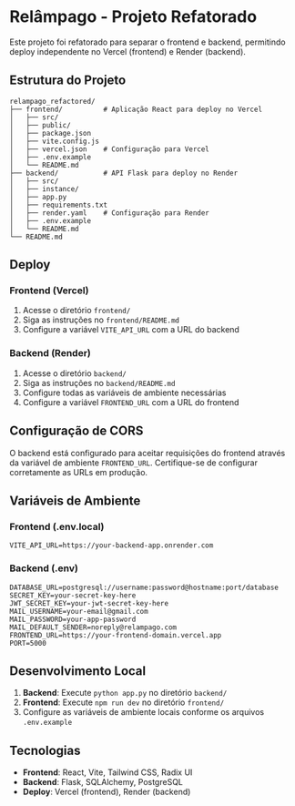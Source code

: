 # Relâmpago - Projeto Refatorado

Este projeto foi refatorado para separar o frontend e backend, permitindo deploy independente no Vercel (frontend) e Render (backend).

## Estrutura do Projeto

```
relampago_refactored/
├── frontend/          # Aplicação React para deploy no Vercel
│   ├── src/
│   ├── public/
│   ├── package.json
│   ├── vite.config.js
│   ├── vercel.json    # Configuração para Vercel
│   ├── .env.example
│   └── README.md
├── backend/           # API Flask para deploy no Render
│   ├── src/
│   ├── instance/
│   ├── app.py
│   ├── requirements.txt
│   ├── render.yaml    # Configuração para Render
│   ├── .env.example
│   └── README.md
└── README.md
```

## Deploy

### Frontend (Vercel)

1. Acesse o diretório `frontend/`
2. Siga as instruções no `frontend/README.md`
3. Configure a variável `VITE_API_URL` com a URL do backend

### Backend (Render)

1. Acesse o diretório `backend/`
2. Siga as instruções no `backend/README.md`
3. Configure todas as variáveis de ambiente necessárias
4. Configure a variável `FRONTEND_URL` com a URL do frontend

## Configuração de CORS

O backend está configurado para aceitar requisições do frontend através da variável de ambiente `FRONTEND_URL`. Certifique-se de configurar corretamente as URLs em produção.

## Variáveis de Ambiente

### Frontend (.env.local)
```
VITE_API_URL=https://your-backend-app.onrender.com
```

### Backend (.env)
```
DATABASE_URL=postgresql://username:password@hostname:port/database
SECRET_KEY=your-secret-key-here
JWT_SECRET_KEY=your-jwt-secret-key-here
MAIL_USERNAME=your-email@gmail.com
MAIL_PASSWORD=your-app-password
MAIL_DEFAULT_SENDER=noreply@relampago.com
FRONTEND_URL=https://your-frontend-domain.vercel.app
PORT=5000
```

## Desenvolvimento Local

1. **Backend**: Execute `python app.py` no diretório `backend/`
2. **Frontend**: Execute `npm run dev` no diretório `frontend/`
3. Configure as variáveis de ambiente locais conforme os arquivos `.env.example`

## Tecnologias

- **Frontend**: React, Vite, Tailwind CSS, Radix UI
- **Backend**: Flask, SQLAlchemy, PostgreSQL
- **Deploy**: Vercel (frontend), Render (backend)

